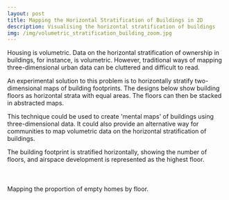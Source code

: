 ```yaml
---
layout: post
title: Mapping the Horizontal Stratification of Buildings in 2D
description: Visualising the horizontal stratification of buildings
img: /img/volumetric_stratification_building_zoom.jpg
---
```

  
Housing is volumetric. Data on the horizontal stratification of ownership in buildings, for instance, is volumetric. However, traditional ways of mapping three-dimensional urban data can be cluttered and difficult to read.

An experimental solution to this problem is to horizontally stratify two-dimensional maps of building footprints. The designs below show building floors as horizontal strata with equal areas. The floors can then be stacked in abstracted maps.

This technique could be used to create 'mental maps' of buildings using three-dimensional data. It could also provide an alternative way for communities to map volumetric data on the horizontal stratification of buildings.

<div class="col">
	<img class="col" src="{{ site.baseurl }}/img/volumetric_stratification_building_floors.jpg" alt="" title=""/>
</div>

<div class="col three caption">
	The building footprint is stratified horizontally, showing the number of floors, and airspace development is represented as the highest floor.
</div>

<div class="col">
	<img class="col" src="{{ site.baseurl }}/img/volumetric_stratification_building.jpg" alt="" title=""/>
</div>

<br>
<br>
<br>

<div class="col">
	<img class="col" src="{{ site.baseurl }}/img/volumetric_stratification_empty_homes.jpg" alt="" title=""/>
</div>

<div class="col three caption">
	Mapping the proportion of empty homes by floor.
</div>
